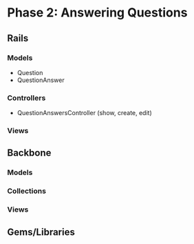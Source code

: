 # Phase 2: Answering Questions

## Rails
### Models
* Question
* QuestionAnswer

### Controllers
* QuestionAnswersController (show, create, edit)

### Views

## Backbone
### Models

### Collections

### Views
<!-- * BlogForm
* BlogShow (composite view, contains PostsIndex subview)
* PostsIndex (composite view, contains PostsIndexItem subviews)
* PostsIndexItem
* PostShow -->

## Gems/Libraries

